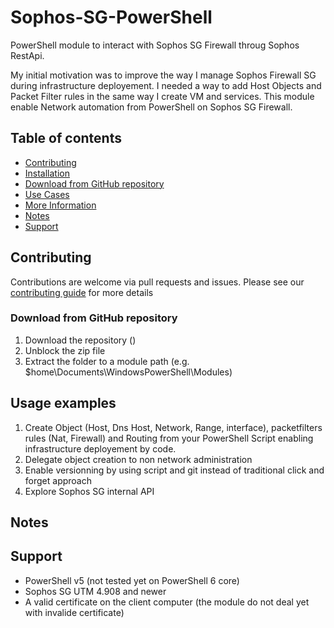 # Sophos-SG-PowerShell

PowerShell module to interact with Sophos SG Firewall throug Sophos RestApi.

My initial motivation was to improve the way I manage Sophos Firewall SG during infrastructure deployement. I needed a way to add Host Objects and Packet Filter rules in the same way I create VM and services.
This module enable Network automation from PowerShell on Sophos SG Firewall. 

## Table of contents

- [Contributing](#contributing)
- [Installation](#installation)
- [Download from GitHub repository](#Download-from-GitHub-repository)
- [Use Cases](#use-cases)
- [More Information](#more-information)
- [Notes](#notes)
- [Support](#Support)

## Contributing

Contributions are welcome via pull requests and issues.
Please see our [contributing guide](https://github.com/omiossec/Sophos-SG-PowerShell/blob/master/CONTRIBUTING.md) for more details

### Download from GitHub repository

1. Download the repository ()
1. Unblock the zip file
1. Extract the folder to a module path (e.g. $home\Documents\WindowsPowerShell\Modules)


## Usage examples

1. Create Object (Host, Dns Host, Network, Range, interface), packetfilters rules (Nat, Firewall) and Routing from your PowerShell Script enabling infrastructure deployement by code.
1. Delegate object creation to non network administration
1. Enable versionning by using script and git instead of traditional click and forget approach
1. Explore Sophos SG internal API

## Notes


## Support

- PowerShell v5 (not tested yet on PowerShell 6 core)
- Sophos SG UTM 4.908 and newer
- A valid certificate on the client computer (the module do not deal yet with invalide certificate)
